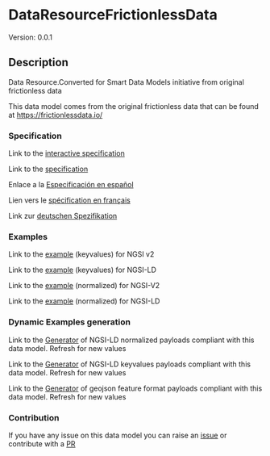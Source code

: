 # DataResourceFrictionlessData
Version: 0.0.1

## Description 

Data Resource.Converted for Smart Data Models initiative from original frictionless data

This data model comes from the original frictionless data that can be found at https://frictionlessdata.io/
### Specification

Link to the [interactive specification](https://swagger.lab.fiware.org/?url=https://raw.githubusercontent.com/smart-data-models/dataModel.FrictionlessData/master/DataResourceFrictionlessData/swagger.yaml)

Link to the [specification](https://github.com/smart-data-models/dataModel.FrictionlessData/blob/master/DataResourceFrictionlessData/doc/spec.md)

Enlace a la [Especificación en español](https://github.com/smart-data-models/dataModel.FrictionlessData/blob/master/DataResourceFrictionlessData/doc/spec_ES.md)

Lien vers le [spécification en français](https://github.com/smart-data-models/dataModel.FrictionlessData/blob/master/DataResourceFrictionlessData/doc/spec_FR.md)

Link zur [deutschen Spezifikation](https://github.com/smart-data-models/dataModel.FrictionlessData/blob/master/DataResourceFrictionlessData/doc/spec_DE.md)
### Examples

Link to the [example](https://github.com/smart-data-models/dataModel.FrictionlessData/blob/master/DataResourceFrictionlessData/examples/example.json) (keyvalues) for NGSI v2

Link to the [example](https://github.com/smart-data-models/dataModel.FrictionlessData/blob/master/DataResourceFrictionlessData/examples/example.jsonld) (keyvalues) for NGSI-LD

Link to the [example](https://github.com/smart-data-models/dataModel.FrictionlessData/blob/master/DataResourceFrictionlessData/examples/example-normalized.json) (normalized) for NGSI-V2

Link to the [example](https://github.com/smart-data-models/dataModel.FrictionlessData/blob/master/DataResourceFrictionlessData/examples/example-normalized.jsonld) (normalized) for NGSI-LD
### Dynamic Examples generation

Link to the [Generator](https://smartdatamodels.org/extra/ngsi-ld_generator.php?schemaUrl=https://raw.githubusercontent.com/smart-data-models/dataModel.FrictionlessData/master/DataResourceFrictionlessData/schema.json&email=info@smartdatamodels.org) of NGSI-LD normalized payloads compliant with this data model. Refresh for new values

Link to the [Generator](https://smartdatamodels.org/extra/ngsi-ld_generator_keyvalues.php?schemaUrl=https://raw.githubusercontent.com/smart-data-models/dataModel.FrictionlessData/master/DataResourceFrictionlessData/schema.json&email=info@smartdatamodels.org) of NGSI-LD keyvalues payloads compliant with this data model. Refresh for new values

Link to the [Generator](https://smartdatamodels.org/extra/geojson_features_generator_v1.0.php?schemaUrl=https://raw.githubusercontent.com/smart-data-models/dataModel.FrictionlessData/master/DataResourceFrictionlessData/schema.json&email=info@smartdatamodels.org) of geojson feature format payloads compliant with this data model. Refresh for new values
### Contribution

 If you have any issue on this data model you can raise an [issue](https://github.com/smart-data-models/dataModel.FrictionlessData/issues)  or contribute with a [PR](https://github.com/smart-data-models/dataModel.FrictionlessData/pulls)